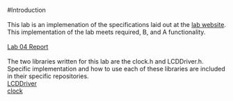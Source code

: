 #Introduction<br>
<br>
This lab is an implemenation of the specifications laid out at the [lab website](ece382.com/labs/lab4/index.html).  This implementation of the lab meets required, B, and A functionality.<br>
<br>
[Lab 04 Report](report.md)
<br>
<br>
The two libraries written for this lab are the clock.h and LCDDriver.h.  Specific implementation and how to use each of these libraries are included in their specific repositories.<br>
[LCDDriver](https://github.com/KevinCooper/LCDDriver/)<br>
[clock](https://github.com/KevinCooper/clock/)
